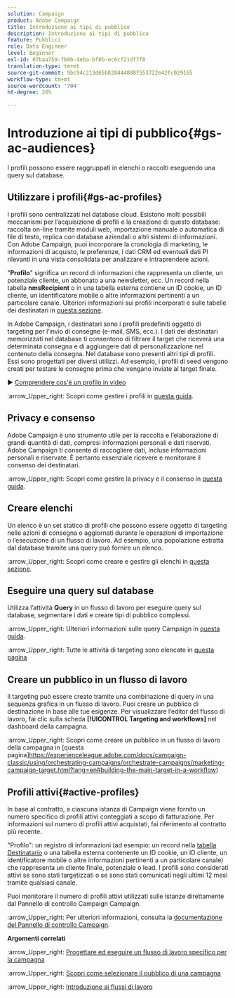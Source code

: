 ```yaml
---
solution: Campaign
product: Adobe Campaign
title: Introduzione ai tipi di pubblico
description: Introduzione ai tipi di pubblico
feature: Pubblici
role: Data Engineer
level: Beginner
exl-id: 07baa759-fb0b-4eba-bf8b-ec6cf21df7f8
translation-type: tm+mt
source-git-commit: 9bc94c213d65b828444888f553722e42fc029165
workflow-type: tm+mt
source-wordcount: '704'
ht-degree: 26%

---
```


# Introduzione ai tipi di pubblico{#gs-ac-audiences}

I profili possono essere raggruppati in elenchi o raccolti eseguendo una query sul database.

## Utilizzare i profili{#gs-ac-profiles}

I profili sono centralizzati nel database cloud. Esistono molti possibili meccanismi per l’acquisizione di profili e la creazione di questo database: raccolta on-line tramite moduli web, importazione manuale o automatica di file di testo, replica con database aziendali o altri sistemi di informazioni. Con Adobe Campaign, puoi incorporare la cronologia di marketing, le informazioni di acquisto, le preferenze, i dati CRM ed eventuali dati PI rilevanti in una vista consolidata per analizzare e intraprendere azioni.

&quot;**Profilo**&quot; significa un record di informazioni che rappresenta un cliente, un potenziale cliente, un abbonato a una newsletter, ecc.
Un record nella tabella **nmsRecipient** o in una tabella esterna contiene un ID cookie, un ID cliente, un identificatore mobile o altre informazioni pertinenti a un particolare canale. Ulteriori informazioni sui profili incorporati e sulle tabelle dei destinatari in [questa sezione](../dev/datamodel.md#ootb-profiles).

In Adobe Campaign, i destinatari sono i profili predefiniti oggetto di targeting per l’invio di consegne (e-mail, SMS, ecc.). I dati dei destinatari memorizzati nel database ti consentono di filtrare il target che riceverà una determinata consegna e di aggiungere dati di personalizzazione nel contenuto della consegna. Nel database sono presenti altri tipi di profili. Essi sono progettati per diversi utilizzi. Ad esempio, i profili di seed vengono creati per testare le consegne prima che vengano inviate al target finale.

:arrow_forward: [Comprendere cos&#39;è un profilo in video](https://video.tv.adobe.com/v/35611?quality=12)

:arrow_Upper_right: Scopri come gestire i profili in [questa guida](https://experienceleague.adobe.com/docs/campaign-classic/using/getting-started/profile-management/about-profiles.html/?target=_blank).

## Privacy e consenso

Adobe Campaign è uno strumento utile per la raccolta e l’elaborazione di grandi quantità di dati, compresi informazioni personali e dati riservati.  Adobe Campaign ti consente di raccogliere dati, incluse informazioni personali e riservate. È pertanto essenziale ricevere e monitorare il consenso dei destinatari.

:arrow_Upper_right: Scopri come gestire la privacy e il consenso in [questa guida](https://experienceleague.corp.adobe.com/docs/campaign-classic/using/getting-started/privacy/privacy-and-recommendations.html).


## Creare elenchi

Un elenco è un set statico di profili che possono essere oggetto di targeting nelle azioni di consegna o aggiornati durante le operazioni di importazione o l’esecuzione di un flusso di lavoro. Ad esempio, una popolazione estratta dal database tramite una query può fornire un elenco.

:arrow_Upper_right: Scopri come creare e gestire gli elenchi in [questa sezione](https://experienceleague.adobe.com/docs/campaign-classic/using/getting-started/profile-management/creating-and-managing-lists.html).

## Eseguire una query sul database

Utilizza l’attività **Query** in un flusso di lavoro per eseguire query sul database, segmentare i dati e creare tipi di pubblico complessi.

:arrow_Upper_right: Ulteriori informazioni sulle query Campaign in [questa guida](https://experienceleague.adobe.com/docs/campaign-classic/using/automating-with-workflows/introduction/targeting-data.html).

:arrow_Upper_right: Tutte le attività di targeting sono elencate in [questa pagina](https://experienceleague.adobe.com/docs/campaign-classic/using/automating-with-workflows/targeting-activities/about-targeting-activities.html)

## Creare un pubblico in un flusso di lavoro

Il targeting può essere creato tramite una combinazione di query in una sequenza grafica in un flusso di lavoro. Puoi creare un pubblico di destinazione in base alle tue esigenze. Per visualizzare l’editor del flusso di lavoro, fai clic sulla scheda **[!UICONTROL Targeting and workflows]** nel dashboard della campagna.

:arrow_Upper_right: Scopri come creare un pubblico in un flusso di lavoro della campagna in [questa pagina]https://experienceleague.adobe.com/docs/campaign-classic/using/orchestrating-campaigns/orchestrate-campaigns/marketing-campaign-target.html?lang=en#building-the-main-target-in-a-workflow)


## Profili attivi{#active-profiles}

In base al contratto, a ciascuna istanza di Campaign viene fornito un numero specifico di profili attivi conteggiati a scopo di fatturazione. Per informazioni sul numero di profili attivi acquistati, fai riferimento al contratto più recente.

&quot;Profilo&quot;: un registro di informazioni (ad esempio: un record nella [tabella Destinatario](../dev/datamodel.md) o una tabella esterna contenente un ID cookie, un ID cliente, un identificatore mobile o altre informazioni pertinenti a un particolare canale) che rappresenta un cliente finale, potenziale o lead. I profili sono considerati attivi se sono stati targetizzati o se sono stati comunicati negli ultimi 12 mesi tramite qualsiasi canale.

Puoi monitorare il numero di profili attivi utilizzati sulle istanze direttamente dal Pannello di controllo Campaign Campaign.

:arrow_Upper_right: Per ulteriori informazioni, consulta la [documentazione del Pannello di controllo Campaign](https://docs.adobe.com/content/help/en/control-panel/using/performance-monitoring/active-profiles-monitoring.html).


**Argomenti correlati**

:arrow_Upper_right: [Progettare ed eseguire un flusso di lavoro specifico per la campagna](https://experienceleague.adobe.com/docs/campaign-classic/using/automating-with-workflows/introduction/building-a-workflow.html)

:arrow_Upper_right: [Scopri come selezionare il pubblico di una campagna](https://experienceleague.adobe.com/docs/campaign-classic/using/orchestrating-campaigns/orchestrate-campaigns/marketing-campaign-target.html)

:arrow_Upper_right: [Introduzione ai flussi di lavoro](https://experienceleague.adobe.com/docs/campaign-classic/using/automating-with-workflows/introduction/about-workflows.html)
